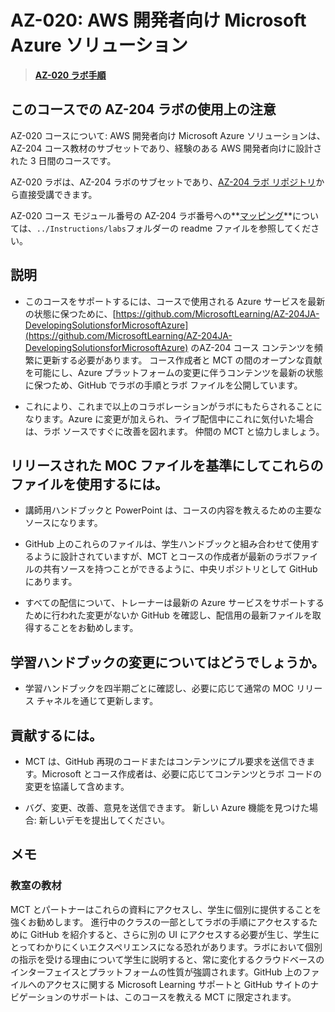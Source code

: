 ﻿# AZ-020: AWS 開発者向け Microsoft Azure ソリューション

> **[AZ-020 ラボ手順](https://microsoftlearning.github.io/AZ-020-Microsoft-Azure-solutions-for-AWS-developers/)**

## このコースでの AZ-204 ラボの使用上の注意

AZ-020 コースについて: AWS 開発者向け Microsoft Azure ソリューションは、AZ-204 コース教材のサブセットであり、経験のある AWS 開発者向けに設計された 3 日間のコースです。

AZ-020 ラボは、AZ-204 ラボのサブセットであり、[AZ-204 ラボ リポジトリ](https://github.com/MicrosoftLearning/AZ-204JA-DevelopingSolutionsforMicrosoftAzure)から直接受講できます。

AZ-020 コース モジュール番号の AZ-204 ラボ番号への**[マッピング](mapping.md)**については、`../Instructions/labs`フォルダーの readme ファイルを参照してください。

## 説明

- このコースをサポートするには、コースで使用される Azure サービスを最新の状態に保つために、[https://github.com/MicrosoftLearning/AZ-204JA-DevelopingSolutionsforMicrosoftAzure](https://github.com/MicrosoftLearning/AZ-204JA-DevelopingSolutionsforMicrosoftAzure) のAZ-204 コース コンテンツを頻繁に更新する必要があります。  コース作成者と MCT の間のオープンな貢献を可能にし、Azure プラットフォームの変更に伴うコンテンツを最新の状態に保つため、GitHub でラボの手順とラボ ファイルを公開しています。

- これにより、これまで以上のコラボレーションがラボにもたらされることになります。Azure に変更が加えられ、ライブ配信中にこれに気付いた場合は、ラボ ソースですぐに改善を図れます。  仲間の MCT と協力しましょう。

## リリースされた MOC ファイルを基準にしてこれらのファイルを使用するには。

- 講師用ハンドブックと PowerPoint は、コースの内容を教えるための主要なソースになります。

- GitHub 上のこれらのファイルは、学生ハンドブックと組み合わせて使用するように設計されていますが、MCT とコースの作成者が最新のラボファイルの共有ソースを持つことができるように、中央リポジトリとして GitHub にあります。

- すべての配信について、トレーナーは最新の Azure サービスをサポートするために行われた変更がないか GitHub を確認し、配信用の最新ファイルを取得することをお勧めします。

## 学習ハンドブックの変更についてはどうでしょうか。

- 学習ハンドブックを四半期ごとに確認し、必要に応じて通常の MOC リリース チャネルを通じて更新します。

## 貢献するには。

- MCT は、GitHub 再現のコードまたはコンテンツにプル要求を送信できます。Microsoft とコース作成者は、必要に応じてコンテンツとラボ コードの変更を協議して含めます。

- バグ、変更、改善、意見を送信できます。  新しい Azure 機能を見つけた場合:  新しいデモを提出してください。

## メモ

### 教室の教材

MCT とパートナーはこれらの資料にアクセスし、学生に個別に提供することを強くお勧めします。  進行中のクラスの一部としてラボの手順にアクセスするために GitHub を紹介すると、さらに別の UI にアクセスする必要が生じ、学生にとってわかりにくいエクスペリエンスになる恐れがあります。ラボにおいて個別の指示を受ける理由について学生に説明すると、常に変化するクラウドベースのインターフェイスとプラットフォームの性質が強調されます。GitHub 上のファイルへのアクセスに関する Microsoft Learning サポートと GitHub サイトのナビゲーションのサポートは、このコースを教える MCT に限定されます。
